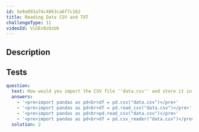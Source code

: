 ```yaml
---
id: 5e9a093a74c4063ca6f7c162
title: Reading Data CSV and TXT
challengeType: 11
videoId: ViGEv0zOzUk
---
```


## Description
<section id='description'>
</section>

## Tests
<section id='tests'>

```yml
question:
  text: How would you import the CSV file ''data.csv'' and store it in a DataFrame using Python's Pandas module?
  answers:
    - '<pre>import pandas as pd<br>df = pd.csv("data.csv")</pre>'
    - '<pre>import pandas as pd<br>df = pd.read_csv("data.csv")</pre>'
    - '<pre>import pandas as pd<br>pd.read_csv("data.csv")</pre>'
    - '<pre>import pandas as pd<br>df = pd.csv_reader("data.csv")</pre>'
  solution: 2
```

</section>

